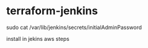 # terraform-jenkins


sudo cat /var/lib/jenkins/secrets/initialAdminPassword

install in jekins aws steps